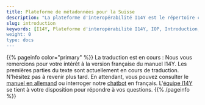 ```yaml
---
title: Plateforme de métadonnées pour la Suisse
description: "La plateforme d'interopérabilité I14Y est le répertoire central des données, des interfaces électroniques et des prestations des autorités en Suisse. La plateforme met à disposition des outils pour que les données puissent être utilisées plusieurs fois. Cela permet de soulager les entreprises, les citoyens et les autorités."
slug: introduction
keywords: [I14Y, Plateforme d'interopérabilité I14Y, IOP, Introduction, Interopérabilité, Utilisation multiple, Suisse, Métadonnées, Interfaces électroniques, Jeux de données, Prestations des autorités, API, Principe du "Once-Only", Utilisation secondaire des données, Harmonisation, Standardisation]
weight: 0
type: docs
---
```


{{% pageinfo color="primary" %}}
La traduction est en cours : Nous vous remercions pour votre intérêt à la version française du manuel I14Y. Les premières parties du texte sont actuellement en cours de traduction. N'hésitez pas à revenir plus tard. En attendant, vous pouvez consulter le [manuel en allemand](https://handbook.i14y.admin.ch) ou interroger notre [chatbot](https://www.i14y.admin.ch/de/labs/chatbot) en français. L'[équipe I14Y](mailto:i14y@bfs.admin.ch) se tient à votre disposition pour répondre à vos questions. 
{{% /pageinfo %}}

